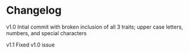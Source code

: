 # Changelog

v1.0
Intial commit with broken inclusion of all 3 traits; upper case letters, numbers, and special characters

v1.1
Fixed v1.0 issue
